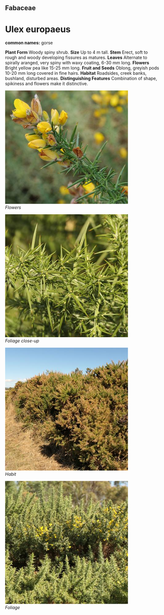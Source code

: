 ## Fabaceae
# Ulex europaeus
**common names:** gorse

**Plant Form** Woody spiny shrub. **Size** Up to 4 m tall. **Stem** Erect, soft to rough and woody developing fissures as matures. **Leaves** Alternate to spirally aranged, very spiny with waxy coating, 6-30 mm long. **Flowers** Bright yellow pea like 15-25 mm long. **Fruit and Seeds** Oblong, greyish pods 10-20 mm long covered in fine hairs. **Habitat** Roadsides, creek banks, bushland, disturbed areas. **Distinguishing Features** Combination of shape, spikiness and flowers make it distinctive.


![Flowers](13830_Gorse_1_Muyt.jpg)  
 *Flowers* 

![Foliage close-up](81535_P1044533.jpg)  
 *Foliage close-up* 

![Habit](81521_P1044377.jpg)  
 *Habit* 

![Foliage](81520_P1044376.jpg)  
 *Foliage* 

